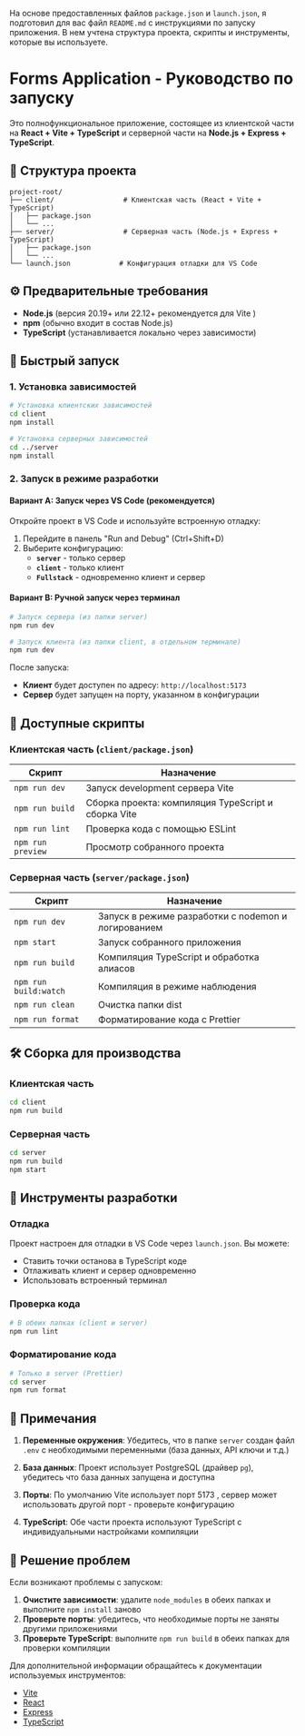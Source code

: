 На основе предоставленных файлов `package.json` и `launch.json`, я подготовил для вас файл `README.md` с инструкциями по запуску приложения. В нем учтена структура проекта, скрипты и инструменты, которые вы используете.

# Forms Application - Руководство по запуску

Это полнофункциональное приложение, состоящее из клиентской части на **React + Vite + TypeScript** и серверной части на **Node.js + Express + TypeScript**.

## 📁 Структура проекта

```
project-root/
├── client/                 # Клиентская часть (React + Vite + TypeScript)
│   ├── package.json
│   └── ...
├── server/                 # Серверная часть (Node.js + Express + TypeScript)
│   ├── package.json
│   └── ...
└── launch.json            # Конфигурация отладки для VS Code
```

## ⚙️ Предварительные требования

-   **Node.js** (версия 20.19+ или 22.12+ рекомендуется для Vite )
-   **npm** (обычно входит в состав Node.js)
-   **TypeScript** (устанавливается локально через зависимости)

## 🚀 Быстрый запуск

### 1. Установка зависимостей

```bash
# Установка клиентских зависимостей
cd client
npm install

# Установка серверных зависимостей
cd ../server
npm install
```

### 2. Запуск в режиме разработки

#### Вариант A: Запуск через VS Code (рекомендуется)

Откройте проект в VS Code и используйте встроенную отладку:

1. Перейдите в панель "Run and Debug" (Ctrl+Shift+D)
2. Выберите конфигурацию:
    - **`server`** - только сервер
    - **`client`** - только клиент
    - **`Fullstack`** - одновременно клиент и сервер

#### Вариант B: Ручной запуск через терминал

```bash
# Запуск сервера (из папки server)
npm run dev

# Запуск клиента (из папки client, в отдельном терминале)
npm run dev
```

После запуска:

-   **Клиент** будет доступен по адресу: `http://localhost:5173`
-   **Сервер** будет запущен на порту, указанном в конфигурации

## 📜 Доступные скрипты

### Клиентская часть (`client/package.json`)

| Скрипт            | Назначение                                          |
| ----------------- | --------------------------------------------------- |
| `npm run dev`     | Запуск development сервера Vite                     |
| `npm run build`   | Сборка проекта: компиляция TypeScript и сборка Vite |
| `npm run lint`    | Проверка кода с помощью ESLint                      |
| `npm run preview` | Просмотр собранного проекта                         |

### Серверная часть (`server/package.json`)

| Скрипт                | Назначение                                          |
| --------------------- | --------------------------------------------------- |
| `npm run dev`         | Запуск в режиме разработки с nodemon и логированием |
| `npm start`           | Запуск собранного приложения                        |
| `npm run build`       | Компиляция TypeScript и обработка алиасов           |
| `npm run build:watch` | Компиляция в режиме наблюдения                      |
| `npm run clean`       | Очистка папки dist                                  |
| `npm run format`      | Форматирование кода с Prettier                      |

## 🛠 Сборка для производства

### Клиентская часть

```bash
cd client
npm run build
```

### Серверная часть

```bash
cd server
npm run build
npm start
```

## 🔧 Инструменты разработки

### Отладка

Проект настроен для отладки в VS Code через `launch.json`. Вы можете:

-   Ставить точки останова в TypeScript коде
-   Отлаживать клиент и сервер одновременно
-   Использовать встроенный терминал

### Проверка кода

```bash
# В обеих папках (client и server)
npm run lint
```

### Форматирование кода

```bash
# Только в server (Prettier)
cd server
npm run format
```

## 📝 Примечания

1. **Переменные окружения**: Убедитесь, что в папке `server` создан файл `.env` с необходимыми переменными (база данных, API ключи и т.д.)

2. **База данных**: Проект использует PostgreSQL (драйвер `pg`), убедитесь что база данных запущена и доступна

3. **Порты**: По умолчанию Vite использует порт 5173 , сервер может использовать другой порт - проверьте конфигурацию

4. **TypeScript**: Обе части проекта используют TypeScript с индивидуальными настройками компиляции

## 🐛 Решение проблем

Если возникают проблемы с запуском:

1. **Очистите зависимости**: удалите `node_modules` в обеих папках и выполните `npm install` заново
2. **Проверьте порты**: убедитесь, что необходимые порты не заняты другими приложениями
3. **Проверьте TypeScript**: выполните `npm run build` в обеих папках для проверки компиляции

Для дополнительной информации обращайтесь к документации используемых инструментов:

-   [Vite](https://cn.vite.dev/)
-   [React](https://reactjs.org/)
-   [Express](https://expressjs.com/)
-   [TypeScript](https://www.typescriptlang.org/)
